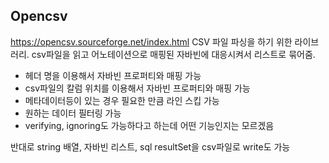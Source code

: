 ## Opencsv
https://opencsv.sourceforge.net/index.html
CSV 파일 파싱을 하기 위한 라이브러리. csv파일을 읽고 어노테이션으로 매핑된 자바빈에 대응시켜서 리스트로 묶어줌.
 - 헤더 명을 이용해서 자바빈 프로퍼티와 매핑 가능
 - csv파일의 칼럼 위치를 이용해서 자바빈 프로퍼티와 매핑 가능
 - 메타데이터등이 있는 경우 필요한 만큼 라인 스킵 가능
 - 원하는 데이터 필터링 가능
 - verifying, ignoring도 가능하다고 하는데 어떤 기능인지는 모르겠음

반대로 string 배열, 자바빈 리스트, sql resultSet을 csv파일로 write도 가능